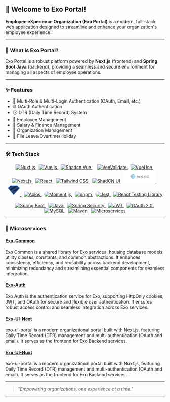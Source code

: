 ## 👋 Welcome to Exo Portal!

**Employee eXperience Organization (Exo Portal)** is a modern, full-stack web application designed to streamline and enhance your organization's employee experience.

---

### 🚀 What is Exo Portal?

Exo Portal is a robust platform powered by **Next.js** (frontend) and **Spring Boot Java** (backend), providing a seamless and secure environment for managing all aspects of employee operations.

---

### ✨ Features

- 🔐 Multi-Role & Multi-Login Authentication (OAuth, Email, etc.)
- 🌐 OAuth Authentication
- 🕒 DTR (Daily Time Record) System
- 👥 Employee Management
- 💸 Salary & Finance Management
- 🏢 Organization Management
- 📄 File Leave/Overtime/Holiday

---

### 🛠️ Tech Stack

<p align="center">
    <!-- Frontend -->
    <a href="https://nuxt.com/" target="_blank">
        <img src="https://nuxt.com/icon.png" alt="Nuxt.js" height="40"/>
    </a>
    &nbsp;
    <a href="https://vuejs.org/" target="_blank">
        <img src="https://upload.wikimedia.org/wikipedia/commons/9/95/Vue.js_Logo_2.svg" alt="Vue.js" height="40"/>
    </a>
    &nbsp;
    <a href="https://www.shadcn-vue.com/" target="_blank">
        <img src="https://www.shadcn-vue.com/favicon.ico" alt="Shadcn Vue" height="40"/>
    </a>
    &nbsp;
        &nbsp;
    <a href="https://vee-validate.logaretm.com/" target="_blank">
        <img src="https://vee-validate.logaretm.com/v4/logo.png" alt="VeeValidate" height="40"/>
    </a>
    &nbsp;
    <a href="https://vueuse.org/" target="_blank">
        <img src="https://vueuse.org/favicon.svg" alt="VueUse" height="40"/>
    </a>
    &nbsp;
    <a href="https://nextjs.org/" target="_blank">
        <img src="https://assets.vercel.com/image/upload/v1662130559/nextjs/Icon_dark_background.png" alt="Next.js" height="40"/>
    </a>
    &nbsp;
    <a href="https://react.dev/" target="_blank">
        <img src="https://upload.wikimedia.org/wikipedia/commons/a/a7/React-icon.svg" alt="React" height="40"/>
    </a>
    &nbsp;
    <a href="https://tailwindcss.com/" target="_blank">
        <img src="https://www.vectorlogo.zone/logos/tailwindcss/tailwindcss-icon.svg" alt="Tailwind CSS" height="40"/>
    </a>
    &nbsp;
    <a href="https://ui.shadcn.com/" target="_blank">
        <img src="https://ui.shadcn.com/favicon.ico" alt="ShadCN UI" height="40"/>
    </a>
    &nbsp;
    <a href="https://next-intl.dev/" target="_blank">
        <img src="https://raw.githubusercontent.com/amannn/next-intl/main/media/logo.svg" alt="next-intl" height="40"/>
    </a>
    &nbsp;
    <a href="https://zod.dev/" target="_blank">
        <img src="https://raw.githubusercontent.com/colinhacks/zod/master/logo.svg" alt="Zod" height="40"/>
    </a>
    &nbsp;
    <a href="https://axios-http.com/" target="_blank">
        <img src="https://axios-http.com/assets/logo.svg" alt="Axios" height="40"/>
    </a>
    &nbsp;
    <a href="https://momentjs.com/" target="_blank">
        <img src="https://momentjs.com/static/img/moment-favicon.png" alt="Moment.js" height="40" style="background:#fff; border-radius:8px;"/>
    </a>
    &nbsp;
    <a href="https://pnpm.io/" target="_blank">
        <img src="https://pnpm.io/img/pnpm-no-name-with-frame.svg" alt="pnpm" height="40"/>
    </a>
    &nbsp;
    <a href="https://jestjs.io/" target="_blank">
        <img src="https://jestjs.io/img/opengraph.png" alt="Jest" height="40" style="background:#fff; border-radius:8px;"/>
    </a>
    &nbsp;
    <a href="https://testing-library.com/docs/react-testing-library/intro/" target="_blank">
        <img src="https://testing-library.com/img/octopus-128x128.png" alt="React Testing Library" height="40"/>
    </a>
    <br/><br/>
    <!-- Backend -->
    <a href="https://spring.io/projects/spring-boot" target="_blank">
        <img src="https://spring.io/img/projects/spring-boot.svg" alt="Spring Boot" height="40"/>
    </a>
    &nbsp;
    <a href="https://www.java.com/" target="_blank">
        <img src="https://cdn.jsdelivr.net/gh/devicons/devicon/icons/java/java-original.svg" alt="Java" height="40"/>
    </a>
    &nbsp;
    <a href="https://spring.io/projects/spring-security" target="_blank">
        <img src="https://spring.io/img/projects/spring-security.svg" alt="Spring Security" height="40"/>
    </a>
    &nbsp;
    <a href="https://jwt.io/" target="_blank">
        <img src="https://jwt.io/img/pic_logo.svg" alt="JWT" height="40"/>
    </a>
    &nbsp;
    <a href="https://docs.spring.io/spring-security/reference/servlet/oauth2/index.html" target="_blank">
        <img src="https://upload.wikimedia.org/wikipedia/commons/d/d2/Oauth_logo.svg" alt="OAuth 2.0" height="40"/>
    </a>
    &nbsp;
    <a href="https://www.mysql.com/" target="_blank">
        <img src="https://cdn.jsdelivr.net/gh/devicons/devicon/icons/mysql/mysql-original.svg" alt="MySQL" height="40"/>
    </a>
    &nbsp;
    <a href="https://maven.apache.org/" target="_blank">
        <img src="https://cdn.jsdelivr.net/gh/devicons/devicon/icons/maven/maven-original.svg" alt="Maven" height="40"/>
    </a>
    &nbsp;
    <a href="https://microservices.io/" target="_blank">
        <img src="https://www.vectorlogo.zone/logos/springio/springio-icon.svg" alt="Microservices" height="40"/>
    </a>
</p>

---

### 🧩 Microservices

#### [Exo-Common](https://github.com/exo-portal/exo-common)

Exo Common is a shared library for Exo services, housing database models, utility classes, constants, and common abstractions. It enhances consistency, efficiency, and reusability across backend development, minimizing redundancy and streamlining essential components for seamless integration.

#### [Exo-Auth](https://github.com/exo-portal/exo-auth)

Exo Auth is the authentication service for Exo, supporting HttpOnly cookies, JWT, and OAuth for secure and flexible user authentication. It ensures robust access control and seamless integration across Exo services.

#### [Exo-UI-Next](https://github.com/exo-portal/exo-ui-next)

exo-ui-portal is a modern organizational portal built with Next.js, featuring Daily Time Record (DTR) management and multi-authentication (OAuth and email). It serves as the frontend for Exo Backend services.

#### [Exo-UI-Nuxt](https://github.com/exo-portal/exo-ui-nuxt)

exo-ui-portal is a modern organizational portal built with Nuxt.js, featuring Daily Time Record (DTR) management and multi-authentication (OAuth and email). It serves as the frontend for Exo Backend services.

---

> _"Empowering organizations, one experience at a time."_

---
